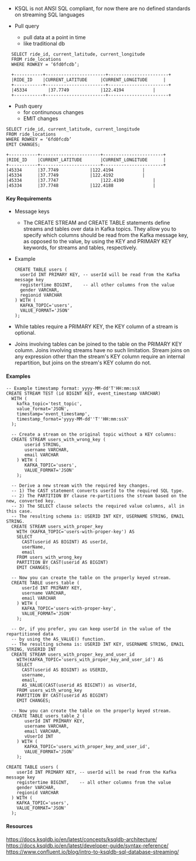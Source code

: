 


- KSQL is not ANSI SQL compliant, for now there are no defined standards on streaming SQL languages

- Pull query
  -  pull data at a point in time
  - like traditional db

```
  SELECT ride_id, current_latitude, current_longitude
  FROM ride_locations
  WHERE ROWKEY = ‘6fd0fcdb’;

  +-----------+-----------------------+-----------------------+
  |RIDE_ID    |CURRENT_LATITUDE	    |CURRENT_LONGITUDE	    |
  +-----------+-----------------------+-----------------------+
  |45334	    |37.7749		    |122.4194		    |
  +-----------+-----------------------+-----------------------+

```

- Push query
  - for continunous changes
  - EMIT changes

```
SELECT ride_id, current_latitude, current_longitude
FROM ride_locations
WHERE ROWKEY = ‘6fd0fcdb’
EMIT CHANGES;

+-----------+-----------------------+-----------------------+
|RIDE_ID    |CURRENT_LATITUDE	    |CURRENT_LONGITUDE	    |
+-----------+-----------------------+-----------------------+
|45334      |37.7749		    |122.4194		    |
|45334      |37.7749    	    |122.4192		    |
|45334      |37.7747                |122.4190		    |
|45334      |37.7748    	    |122.4188	            |
```

#### Key Requirements
- Message keys
  - The CREATE STREAM and CREATE TABLE statements define streams and tables over data in Kafka topics. They allow you to specify which columns should be read from the Kafka message key, as opposed to the value, by using the KEY and PRIMARY KEY keywords, for streams and tables, respectively.

- Example
  ```
  CREATE TABLE users (
    userId INT PRIMARY KEY, -- userId will be read from the Kafka message key
    registertime BIGINT,    -- all other columns from the value
    gender VARCHAR,
    regionid VARCHAR
  ) WITH (
    KAFKA_TOPIC='users',
    VALUE_FORMAT='JSON'
  );
  ```
- While tables require a PRIMARY KEY, the KEY column of a stream is optional.
- Joins involving tables can be joined to the table on the PRIMARY KEY column. Joins involving streams have no such limitation. Stream joins on any expression other than the stream's KEY column require an internal repartition, but joins on the stream's KEY column do not.


#### Examples

```
-- Example timestamp format: yyyy-MM-dd'T'HH:mm:ssX
CREATE STREAM TEST (id BIGINT KEY, event_timestamp VARCHAR)
  WITH (
    kafka_topic='test_topic',
    value_format='JSON',
    timestamp='event_timestamp',
    timestamp_format='yyyy-MM-dd''T''HH:mm:ssX'
  );

  -- Create a stream on the original topic without a KEY columns:
  CREATE STREAM users_with_wrong_key (
       userid STRING,
       username VARCHAR,
       email VARCHAR
    ) WITH (
       KAFKA_TOPIC='users',
       VALUE_FORMAT='JSON'
    );

  -- Derive a new stream with the required key changes.
  -- 1) The CAST statement converts userId to the required SQL type.
  -- 2) The PARTITION BY clause re-partitions the stream based on the new, converted key.
  -- 3) The SELECT clause selects the required value columns, all in this case.
  -- The resulting schema is: USERID INT KEY, USERNAME STRING, EMAIL STRING.
  CREATE STREAM users_with_proper_key
    WITH (KAFKA_TOPIC='users-with-proper-key') AS
    SELECT
      CAST(userid AS BIGINT) AS userId,
      userName,
      email
    FROM users_with_wrong_key
    PARTITION BY CAST(userid AS BIGINT)
    EMIT CHANGES;

  -- Now you can create the table on the properly keyed stream.
  CREATE TABLE users_table (
      userId INT PRIMARY KEY,
      username VARCHAR,
      email VARCHAR
    ) WITH (
      KAFKA_TOPIC='users-with-proper-key',
      VALUE_FORMAT='JSON'
    );

  -- Or, if you prefer, you can keep userId in the value of the repartitioned data
  -- by using the AS_VALUE() function.
  -- The resulting schema is: USERID INT KEY, USERNAME STRING, EMAIL STRING, VUSERID INT
  CREATE STREAM users_with_proper_key_and_user_id
    WITH(KAFKA_TOPIC='users_with_proper_key_and_user_id') AS
    SELECT
      CAST(userid AS BIGINT) as USERID,
      username,
      email,
      AS_VALUE(CAST(userid AS BIGINT)) as vUserId,
    FROM users_with_wrong_key
    PARTITION BY CAST(userid AS BIGINT)
    EMIT CHANGES;

  -- Now you can create the table on the properly keyed stream.
  CREATE TABLE users_table_2 (
       userId INT PRIMARY KEY,
       username VARCHAR,
       email VARCHAR,
       vUserId INT
    ) WITH (
       KAFKA_TOPIC='users_with_proper_key_and_user_id',
       VALUE_FORMAT='JSON'
    );

CREATE TABLE users (
    userId INT PRIMARY KEY, -- userId will be read from the Kafka message key
    registertime BIGINT,    -- all other columns from the value
    gender VARCHAR,
    regionid VARCHAR
  ) WITH (
    KAFKA_TOPIC='users',
    VALUE_FORMAT='JSON'
  );
```


#### Resources

https://docs.ksqldb.io/en/latest/concepts/ksqldb-architecture/
https://docs.ksqldb.io/en/latest/developer-guide/syntax-reference/
https://www.confluent.io/blog/intro-to-ksqldb-sql-database-streaming/
